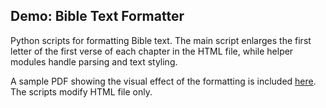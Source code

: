 ## Demo: Bible Text Formatter

Python scripts for formatting Bible text.
The main script enlarges the first letter of the first verse of each chapter in the HTML file, while helper modules handle parsing and text styling.

A sample PDF showing the visual effect of the formatting is included [here](examples/Biblia%20Gdańska%201632.pdf). The scripts modify HTML file only.
